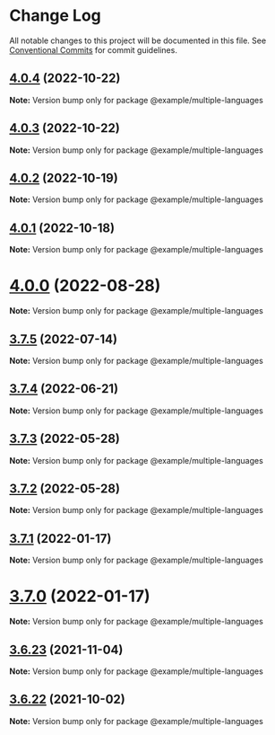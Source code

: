 # Change Log

All notable changes to this project will be documented in this file.
See [Conventional Commits](https://conventionalcommits.org) for commit guidelines.

## [4.0.4](https://github.com/honkit/honkit/compare/v4.0.3...v4.0.4) (2022-10-22)

**Note:** Version bump only for package @example/multiple-languages





## [4.0.3](https://github.com/honkit/honkit/compare/v4.0.2...v4.0.3) (2022-10-22)

**Note:** Version bump only for package @example/multiple-languages





## [4.0.2](https://github.com/honkit/honkit/compare/v4.0.1...v4.0.2) (2022-10-19)

**Note:** Version bump only for package @example/multiple-languages





## [4.0.1](https://github.com/honkit/honkit/compare/v4.0.0...v4.0.1) (2022-10-18)

**Note:** Version bump only for package @example/multiple-languages





# [4.0.0](https://github.com/honkit/honkit/compare/v3.7.5...v4.0.0) (2022-08-28)

**Note:** Version bump only for package @example/multiple-languages





## [3.7.5](https://github.com/honkit/honkit/compare/v3.7.4...v3.7.5) (2022-07-14)

**Note:** Version bump only for package @example/multiple-languages





## [3.7.4](https://github.com/honkit/honkit/compare/v3.7.3...v3.7.4) (2022-06-21)

**Note:** Version bump only for package @example/multiple-languages





## [3.7.3](https://github.com/honkit/honkit/compare/v3.7.2...v3.7.3) (2022-05-28)

**Note:** Version bump only for package @example/multiple-languages





## [3.7.2](https://github.com/honkit/honkit/compare/v3.7.1...v3.7.2) (2022-05-28)

**Note:** Version bump only for package @example/multiple-languages





## [3.7.1](https://github.com/honkit/honkit/compare/v3.7.0...v3.7.1) (2022-01-17)

**Note:** Version bump only for package @example/multiple-languages





# [3.7.0](https://github.com/honkit/honkit/compare/v3.6.23...v3.7.0) (2022-01-17)

**Note:** Version bump only for package @example/multiple-languages





## [3.6.23](https://github.com/honkit/honkit/compare/v3.6.22...v3.6.23) (2021-11-04)

**Note:** Version bump only for package @example/multiple-languages





## [3.6.22](https://github.com/honkit/honkit/compare/v3.6.21...v3.6.22) (2021-10-02)

**Note:** Version bump only for package @example/multiple-languages
